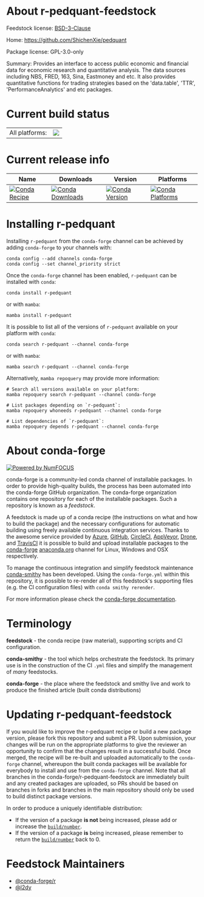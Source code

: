 About r-pedquant-feedstock
==========================

Feedstock license: [BSD-3-Clause](https://github.com/conda-forge/r-pedquant-feedstock/blob/main/LICENSE.txt)

Home: https://github.com/ShichenXie/pedquant

Package license: GPL-3.0-only

Summary: Provides an interface to access public economic and financial data for economic research and quantitative analysis. The data sources including NBS, FRED, 163, Sina, Eastmoney and etc. It also provides quantitative functions for trading strategies based on the 'data.table', 'TTR', 'PerformanceAnalytics' and etc packages.

Current build status
====================


<table><tr><td>All platforms:</td>
    <td>
      <a href="https://dev.azure.com/conda-forge/feedstock-builds/_build/latest?definitionId=19095&branchName=main">
        <img src="https://dev.azure.com/conda-forge/feedstock-builds/_apis/build/status/r-pedquant-feedstock?branchName=main">
      </a>
    </td>
  </tr>
</table>

Current release info
====================

| Name | Downloads | Version | Platforms |
| --- | --- | --- | --- |
| [![Conda Recipe](https://img.shields.io/badge/recipe-r--pedquant-green.svg)](https://anaconda.org/conda-forge/r-pedquant) | [![Conda Downloads](https://img.shields.io/conda/dn/conda-forge/r-pedquant.svg)](https://anaconda.org/conda-forge/r-pedquant) | [![Conda Version](https://img.shields.io/conda/vn/conda-forge/r-pedquant.svg)](https://anaconda.org/conda-forge/r-pedquant) | [![Conda Platforms](https://img.shields.io/conda/pn/conda-forge/r-pedquant.svg)](https://anaconda.org/conda-forge/r-pedquant) |

Installing r-pedquant
=====================

Installing `r-pedquant` from the `conda-forge` channel can be achieved by adding `conda-forge` to your channels with:

```
conda config --add channels conda-forge
conda config --set channel_priority strict
```

Once the `conda-forge` channel has been enabled, `r-pedquant` can be installed with `conda`:

```
conda install r-pedquant
```

or with `mamba`:

```
mamba install r-pedquant
```

It is possible to list all of the versions of `r-pedquant` available on your platform with `conda`:

```
conda search r-pedquant --channel conda-forge
```

or with `mamba`:

```
mamba search r-pedquant --channel conda-forge
```

Alternatively, `mamba repoquery` may provide more information:

```
# Search all versions available on your platform:
mamba repoquery search r-pedquant --channel conda-forge

# List packages depending on `r-pedquant`:
mamba repoquery whoneeds r-pedquant --channel conda-forge

# List dependencies of `r-pedquant`:
mamba repoquery depends r-pedquant --channel conda-forge
```


About conda-forge
=================

[![Powered by
NumFOCUS](https://img.shields.io/badge/powered%20by-NumFOCUS-orange.svg?style=flat&colorA=E1523D&colorB=007D8A)](https://numfocus.org)

conda-forge is a community-led conda channel of installable packages.
In order to provide high-quality builds, the process has been automated into the
conda-forge GitHub organization. The conda-forge organization contains one repository
for each of the installable packages. Such a repository is known as a *feedstock*.

A feedstock is made up of a conda recipe (the instructions on what and how to build
the package) and the necessary configurations for automatic building using freely
available continuous integration services. Thanks to the awesome service provided by
[Azure](https://azure.microsoft.com/en-us/services/devops/), [GitHub](https://github.com/),
[CircleCI](https://circleci.com/), [AppVeyor](https://www.appveyor.com/),
[Drone](https://cloud.drone.io/welcome), and [TravisCI](https://travis-ci.com/)
it is possible to build and upload installable packages to the
[conda-forge](https://anaconda.org/conda-forge) [anaconda.org](https://anaconda.org/)
channel for Linux, Windows and OSX respectively.

To manage the continuous integration and simplify feedstock maintenance
[conda-smithy](https://github.com/conda-forge/conda-smithy) has been developed.
Using the ``conda-forge.yml`` within this repository, it is possible to re-render all of
this feedstock's supporting files (e.g. the CI configuration files) with ``conda smithy rerender``.

For more information please check the [conda-forge documentation](https://conda-forge.org/docs/).

Terminology
===========

**feedstock** - the conda recipe (raw material), supporting scripts and CI configuration.

**conda-smithy** - the tool which helps orchestrate the feedstock.
                   Its primary use is in the construction of the CI ``.yml`` files
                   and simplify the management of *many* feedstocks.

**conda-forge** - the place where the feedstock and smithy live and work to
                  produce the finished article (built conda distributions)


Updating r-pedquant-feedstock
=============================

If you would like to improve the r-pedquant recipe or build a new
package version, please fork this repository and submit a PR. Upon submission,
your changes will be run on the appropriate platforms to give the reviewer an
opportunity to confirm that the changes result in a successful build. Once
merged, the recipe will be re-built and uploaded automatically to the
`conda-forge` channel, whereupon the built conda packages will be available for
everybody to install and use from the `conda-forge` channel.
Note that all branches in the conda-forge/r-pedquant-feedstock are
immediately built and any created packages are uploaded, so PRs should be based
on branches in forks and branches in the main repository should only be used to
build distinct package versions.

In order to produce a uniquely identifiable distribution:
 * If the version of a package **is not** being increased, please add or increase
   the [``build/number``](https://docs.conda.io/projects/conda-build/en/latest/resources/define-metadata.html#build-number-and-string).
 * If the version of a package **is** being increased, please remember to return
   the [``build/number``](https://docs.conda.io/projects/conda-build/en/latest/resources/define-metadata.html#build-number-and-string)
   back to 0.

Feedstock Maintainers
=====================

* [@conda-forge/r](https://github.com/orgs/conda-forge/teams/r/)
* [@l2dy](https://github.com/l2dy/)

